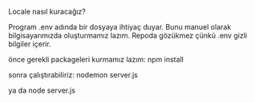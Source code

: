 Locale nasıl kuracağız?

Program .env adında bir dosyaya ihtiyaç duyar. Bunu manuel olarak bilgisayarımızda oluşturmamız lazım.
Repoda gözükmez çünkü .env gizli bilgiler içerir.

önce gerekli packageleri kurmamız lazım:
npm install

sonra çalıştırabiliriz:
nodemon server.js

ya da
node server.js
